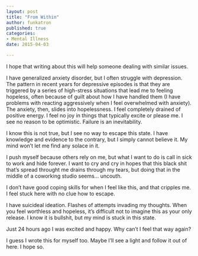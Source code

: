 ```yaml
---
layout: post
title: "From Within"
author: funkatron
published: true
categories:
- Mental Illness
date: 2015-04-03

---
```


I hope that writing about this will help someone dealing with similar issues.

I have generalized anxiety disorder, but I often struggle with depression. The pattern in recent years for depressive episodes is that they are triggered by a series of high-stress situations that lead me to feeling hopeless, often because of guilt about how I have handled them (I have problems with reacting aggressively when I feel overwhelmed with anxiety). The anxiety, then, slides into hopelessness. I feel completely drained of positive energy. I feel no joy in things that typically excite or please me. I see no reason to be optimistic. Failure is an inevitability.

I know this is not true, but I see no way to escape this state. I have knowledge and evidence to the contrary, but I simply cannot believe it. My mind won’t let me find any solace in it.

I push myself because others rely on me, but what I want to do is call in sick to work and hide forever. I want to cry and cry in hopes that this black shit that’s spread throught me drains through my tears, but doing that in the middle of a coworking studio seems... uncouth.

I don’t have good coping skills for when I feel like this, and that cripples me. I feel stuck here with no clue how to escape.

I have suicideal ideation. Flashes of attempts invading my thoughts. When you feel worthless and hopeless, it’s difficult not to imagine this as your only release. I know it is bullshit, but my mind is stuck in this state.

Just 24 hours ago I was excited and happy. Why can’t I feel that way again?

I guess I wrote this for myself too. Maybe I’ll see a light and follow it out of here. I hope so.